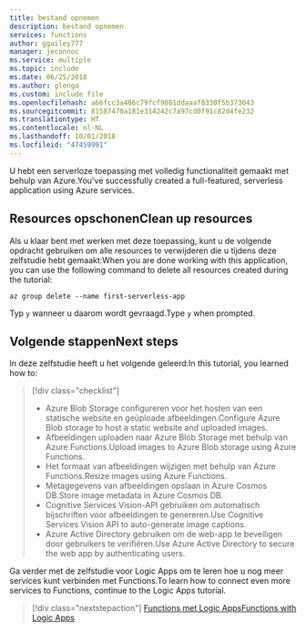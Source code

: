 ```yaml
---
title: bestand opnemen
description: bestand opnemen
services: functions
author: ggailey777
manager: jeconnoc
ms.service: multiple
ms.topic: include
ms.date: 06/25/2018
ms.author: glenga
ms.custom: include file
ms.openlocfilehash: a66fcc3a406c79fcf9881ddaaaf8330f5b373043
ms.sourcegitcommit: 81587470a181e314242c7a97cd0f91c82d4fe232
ms.translationtype: HT
ms.contentlocale: nl-NL
ms.lasthandoff: 10/01/2018
ms.locfileid: "47459991"
---
```

<span data-ttu-id="25957-103">U hebt een serverloze toepassing met volledig functionaliteit gemaakt met behulp van Azure.</span><span class="sxs-lookup"><span data-stu-id="25957-103">You've successfully created a full-featured, serverless application using Azure services.</span></span>

## <a name="clean-up-resources"></a><span data-ttu-id="25957-104">Resources opschonen</span><span class="sxs-lookup"><span data-stu-id="25957-104">Clean up resources</span></span>

<span data-ttu-id="25957-105">Als u klaar bent met werken met deze toepassing, kunt u de volgende opdracht gebruiken om alle resources te verwijderen die u tijdens deze zelfstudie hebt gemaakt:</span><span class="sxs-lookup"><span data-stu-id="25957-105">When you are done working with this application, you can use the following command to delete all resources created during the tutorial:</span></span>

```azurecli
az group delete --name first-serverless-app
```

<span data-ttu-id="25957-106">Typ `y` wanneer u daarom wordt gevraagd.</span><span class="sxs-lookup"><span data-stu-id="25957-106">Type `y` when prompted.</span></span>  

## <a name="next-steps"></a><span data-ttu-id="25957-107">Volgende stappen</span><span class="sxs-lookup"><span data-stu-id="25957-107">Next steps</span></span>

<span data-ttu-id="25957-108">In deze zelfstudie heeft u het volgende geleerd:</span><span class="sxs-lookup"><span data-stu-id="25957-108">In this tutorial, you learned how to:</span></span>
> [!div class="checklist"]
> * <span data-ttu-id="25957-109">Azure Blob Storage configureren voor het hosten van een statische website en geüploade afbeeldingen.</span><span class="sxs-lookup"><span data-stu-id="25957-109">Configure Azure Blob storage to host a static website and uploaded images.</span></span>
> * <span data-ttu-id="25957-110">Afbeeldingen uploaden naar Azure Blob Storage met behulp van Azure Functions.</span><span class="sxs-lookup"><span data-stu-id="25957-110">Upload images to Azure Blob storage using Azure Functions.</span></span>
> * <span data-ttu-id="25957-111">Het formaat van afbeeldingen wijzigen met behulp van Azure Functions.</span><span class="sxs-lookup"><span data-stu-id="25957-111">Resize images using Azure Functions.</span></span>
> * <span data-ttu-id="25957-112">Metagegevens van afbeeldingen opslaan in Azure Cosmos DB.</span><span class="sxs-lookup"><span data-stu-id="25957-112">Store image metadata in Azure Cosmos DB.</span></span>
> * <span data-ttu-id="25957-113">Cognitive Services Vision-API gebruiken om automatisch bijschriften voor afbeeldingen te genereren.</span><span class="sxs-lookup"><span data-stu-id="25957-113">Use Cognitive Services Vision API to auto-generate image captions.</span></span>
> * <span data-ttu-id="25957-114">Azure Active Directory gebruiken om de web-app te beveiligen door gebruikers te verifiëren.</span><span class="sxs-lookup"><span data-stu-id="25957-114">Use Azure Active Directory to secure the web app by authenticating users.</span></span>

<span data-ttu-id="25957-115">Ga verder met de zelfstudie voor Logic Apps om te leren hoe u nog meer services kunt verbinden met Functions.</span><span class="sxs-lookup"><span data-stu-id="25957-115">To learn how to connect even more services to Functions, continue to the Logic Apps tutorial.</span></span> 

> [!div class="nextstepaction"]
> [<span data-ttu-id="25957-116">Functions met Logic Apps</span><span class="sxs-lookup"><span data-stu-id="25957-116">Functions with Logic Apps</span></span>](https://docs.microsoft.com/azure/azure-functions/functions-twitter-email)
